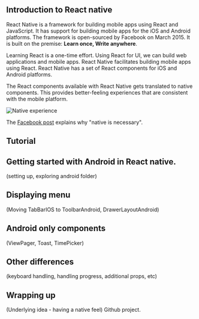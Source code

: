 ## Introduction to React native
React Native is a framework for building mobile apps using React and JavaScript. It has support for building mobile apps for the iOS and Android platforms. The framework is open-sourced by Facebook on March 2015. It is built on the premise: **Learn once, Write anywhere**.

Learning React is a one-time effort. Using React for UI, we can build web applications and mobile apps.  React Native facilitates building mobile apps using React. React Native has a set of React components for iOS and Android platforms.

The React components available with React Native gets translated to native components. This provides better-feeling experiences that are consistent with the mobile platform.

![Native experience](https://cdn.filestackcontent.com/UImfsa8oT293dLJNKxIa "Native experience")

The [Facebook post](https://code.facebook.com/posts/1014532261909640/react-native-bringing-modern-web-techniques-to-mobile/) explains why "native is necessary".

## Tutorial

## Getting started with Android in React native.

(setting up, exploring android folder)

## Displaying menu  

(Moving TabBarIOS to ToolbarAndroid, DrawerLayoutAndroid)

## Android only components

(ViewPager, Toast, TimePicker)

## Other differences

(keyboard handling, handling progress, additional props, etc)

## Wrapping up
(Underlying idea - having a native feel)
Github project.

